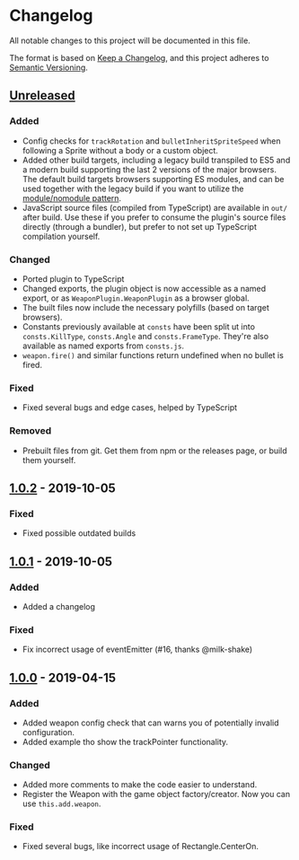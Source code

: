 # Changelog
All notable changes to this project will be documented in this file.

The format is based on [Keep a Changelog](https://keepachangelog.com/en/1.0.0/),
and this project adheres to [Semantic Versioning](https://semver.org/spec/v2.0.0.html).

## [Unreleased]
### Added
- Config checks for `trackRotation` and `bulletInheritSpriteSpeed` when following a Sprite without a body or a custom object.
- Added other build targets, including a legacy build transpiled to ES5 and a modern build supporting the last 2 versions of the major browsers.
The default build targets browsers supporting ES modules, and can be used together with the legacy build if you want to utilize the
[module/nomodule pattern](https://philipwalton.com/articles/deploying-es2015-code-in-production-today/).
- JavaScript source files (compiled from TypeScript) are available in `out/` after build. Use these if you prefer to consume the plugin's source
files directly (through a bundler), but prefer to not set up TypeScript compilation yourself.

### Changed
- Ported plugin to TypeScript
- Changed exports, the plugin object is now accessible as a named export, or as `WeaponPlugin.WeaponPlugin` as a browser global.
- The built files now include the necessary polyfills (based on target browsers).
- Constants previously available at `consts` have been split ut into `consts.KillType`, `consts.Angle` and `consts.FrameType`. They're also available as named exports from `consts.js`.
- `weapon.fire()` and similar functions return undefined when no bullet is fired.

### Fixed
- Fixed several bugs and edge cases, helped by TypeScript

### Removed
- Prebuilt files from git. Get them from npm or the releases page, or build them yourself.

## [1.0.2] - 2019-10-05
### Fixed
- Fixed possible outdated builds

## [1.0.1] - 2019-10-05
### Added
- Added a changelog

### Fixed
- Fix incorrect usage of eventEmitter (#16, thanks @milk-shake)

## [1.0.0] - 2019-04-15
### Added
- Added weapon config check that can warns you of potentially invalid configuration.
- Added example tho show the trackPointer functionality.

### Changed
- Added more comments to make the code easier to understand.
- Register the Weapon with the game object factory/creator. Now you can use `this.add.weapon`.

### Fixed
- Fixed several bugs, like incorrect usage of Rectangle.CenterOn.

[Unreleased]: https://github.com/16patsle/phaser3-weapon-plugin/compare/v1.0.1...HEAD
[1.0.2]: https://github.com/16patsle/phaser3-weapon-plugin/compare/v1.0.1...v1.0.2
[1.0.1]: https://github.com/16patsle/phaser3-weapon-plugin/compare/v1.0.0...v1.0.1
[1.0.0]: https://github.com/16patsle/phaser3-weapon-plugin/compare/v1.0.0-beta.1...v1.0.0